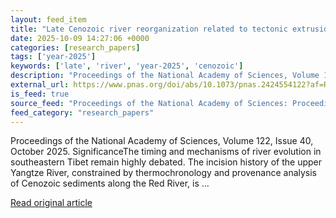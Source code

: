 ```yaml
---
layout: feed_item
title: "Late Cenozoic river reorganization related to tectonic extrusion formed the modern drainage system in southeastern Tibet"
date: 2025-10-09 14:27:06 +0000
categories: [research_papers]
tags: ['year-2025']
keywords: ['late', 'river', 'year-2025', 'cenozoic']
description: "Proceedings of the National Academy of Sciences, Volume 122, Issue 40, October 2025"
external_url: https://www.pnas.org/doi/abs/10.1073/pnas.2424554122?af=R
is_feed: true
source_feed: "Proceedings of the National Academy of Sciences: Proceedings of the National Academy of Sciences: Table of Contents"
feed_category: "research_papers"
---
```


Proceedings of the National Academy of Sciences, Volume 122, Issue 40, October 2025. SignificanceThe timing and mechanisms of river evolution in southeastern Tibet remain highly debated. The incision history of the upper Yangtze River, constrained by thermochronology and provenance analysis of Cenozoic sediments along the Red River, is ...

[Read original article](https://www.pnas.org/doi/abs/10.1073/pnas.2424554122?af=R)
